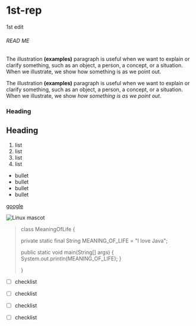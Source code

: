 # 1st-rep
1st edit

###### READ ME

The illustration **(examples)** paragraph is useful when we want to explain or clarify something, such as an object, a person, a concept, or a situation. When we illustrate, we show how something is as we point out.

The illustration **(examples)** paragraph is useful when we want to explain or clarify something, such as an object, a person, a concept, or a situation. When we illustrate, we show _how something is as we point out_.


### Heading

## Heading


1. list
2. list
3. list
4. list


* bullet
* bullet
* bullet
* bullet


[google](www.google.com)



![Linux mascot](https://mdg.imgix.net/assets/images/tux.png?auto=format&fit=clip&q=40&w=100)



> class MeaningOfLife {
>
>    private static final String MEANING_OF_LIFE = "I love Java";
>
>   public static void main(String[] args) {
>        System.out.println(MEANING_OF_LIFE);
>    }
>
> }



- [ ] checklist
- [ ] checklist
- [ ] checklist
- [ ] checklist

